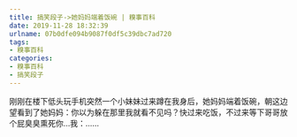 ```yaml
---
title: 搞笑段子->她妈妈端着饭碗 | 糗事百科
date: 2019-11-28 18:32:39
urlname: 07b0dfe094b9087f0df5c39dbc7ad720
tags: 
- 糗事百科
categories:
- 糗事百科
- 搞笑段子
---
```

刚刚在楼下低头玩手机突然一个小妹妹过来蹲在我身后，她妈妈端着饭碗，朝这边望看到了她妈妈：你以为躲在那里我就看不见吗？快过来吃饭，不过来等下哥哥放个屁臭臭熏死你…我：……



